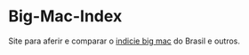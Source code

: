 # Big-Mac-Index
Site para aferir e comparar o [indicie big mac](https://www.economist.com/big-mac-index) do Brasil e outros.
